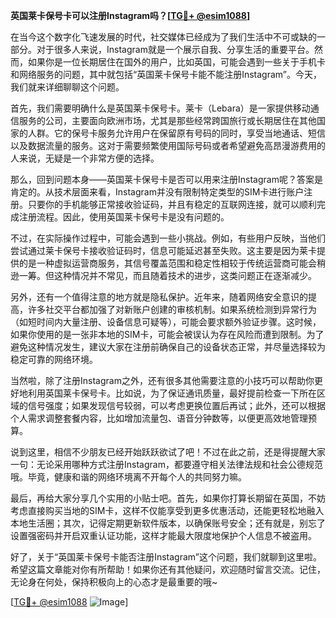 **英国莱卡保号卡可以注册Instagram吗？[[TG💪+ @esim1088](https://t.me/s/esim1088)]**

在当今这个数字化飞速发展的时代，社交媒体已经成为了我们生活中不可或缺的一部分。对于很多人来说，Instagram就是一个展示自我、分享生活的重要平台。然而，如果你是一位长期居住在国外的用户，比如英国，可能会遇到一些关于手机卡和网络服务的问题，其中就包括“英国莱卡保号卡能不能注册Instagram”。今天，我们就来详细聊聊这个问题。

首先，我们需要明确什么是英国莱卡保号卡。莱卡（Lebara）是一家提供移动通信服务的公司，主要面向欧洲市场，尤其是那些经常跨国旅行或长期居住在其他国家的人群。它的保号卡服务允许用户在保留原有号码的同时，享受当地通话、短信以及数据流量的服务。这对于需要频繁使用国际号码或者希望避免高昂漫游费用的人来说，无疑是一个非常方便的选择。

那么，回到问题本身——英国莱卡保号卡是否可以用来注册Instagram呢？答案是肯定的。从技术层面来看，Instagram并没有限制特定类型的SIM卡进行账户注册。只要你的手机能够正常接收验证码，并且有稳定的互联网连接，就可以顺利完成注册流程。因此，使用英国莱卡保号卡是没有问题的。

不过，在实际操作过程中，可能会遇到一些小挑战。例如，有些用户反映，当他们尝试通过莱卡保号卡接收验证码时，信息可能延迟甚至失败。这主要是因为莱卡提供的是一种虚拟运营商服务，其信号覆盖范围和稳定性相较于传统运营商可能会稍逊一筹。但这种情况并不常见，而且随着技术的进步，这类问题正在逐渐减少。

另外，还有一个值得注意的地方就是隐私保护。近年来，随着网络安全意识的提高，许多社交平台都加强了对新账户创建的审核机制。如果系统检测到异常行为（如短时间内大量注册、设备信息可疑等），可能会要求额外验证步骤。这时候，如果你使用的是一张非本地的SIM卡，可能会被误认为存在风险而遭到限制。为了避免这种情况发生，建议大家在注册前确保自己的设备状态正常，并尽量选择较为稳定可靠的网络环境。

当然啦，除了注册Instagram之外，还有很多其他需要注意的小技巧可以帮助你更好地利用英国莱卡保号卡。比如说，为了保证通讯质量，最好提前检查一下所在区域的信号强度；如果发现信号较弱，可以考虑更换位置后再试；此外，还可以根据个人需求调整套餐内容，比如增加流量包、语音分钟数等，以便更高效地管理预算。

说到这里，相信不少朋友已经开始跃跃欲试了吧！不过在此之前，还是得提醒大家一句：无论采用哪种方式注册Instagram，都要遵守相关法律法规和社会公德规范哦。毕竟，健康和谐的网络环境离不开每个人的共同努力嘛。

最后，再给大家分享几个实用的小贴士吧。首先，如果你打算长期留在英国，不妨考虑直接购买当地的SIM卡，这样不仅能享受到更多优惠活动，还能更轻松地融入本地生活圈；其次，记得定期更新软件版本，以确保账号安全；还有就是，别忘了设置强密码并开启双重认证功能，这样才能最大限度地保护个人信息不被盗用。

好了，关于“英国莱卡保号卡能否注册Instagram”这个问题，我们就聊到这里啦。希望这篇文章能对你有所帮助！如果你还有其他疑问，欢迎随时留言交流。记住，无论身在何处，保持积极向上的心态才是最重要的哦~ 

[[TG💪+ @esim1088](https://t.me/s/esim1088) ![Image](https://i.postimg.cc/4NQfJmqS/Snipaste-2025-05-13-00-14-12.png)]